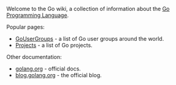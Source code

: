 Welcome to the Go wiki, a collection of information about the [Go Programming Language](https://golang.org/).

Popular pages:

- [GoUserGroups](GoUserGroups) - a list of Go user groups around the world.
- [Projects](Projects) - a list of Go projects.

Other documentation:

- [golang.org](https://golang.org/doc/) - official docs.
- [blog.golang.org](https://blog.golang.org/) - the official blog.